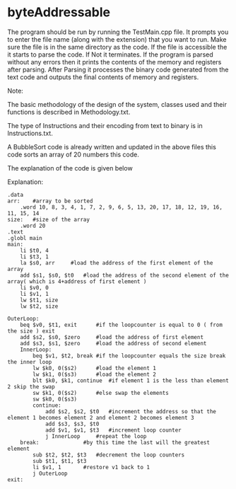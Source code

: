 # byteAddressable

The program should be run by running the TestMain.cpp file. 
It prompts you to enter the file name (along with the extension) that you want to run.
Make sure the file is in the same directory as the code.
If the file is accessible the it starts to parse the code. If Not it terminates.
If the program is parsed without any errors then it prints the contents of the memory and registers after parsing. 
After Parsing it processes the binary code generated from the text code and outputs the final contents of memory and registers.

Note:

The basic methodology of the design of the system, classes used and their functions is described in Methodology.txt.

The type of Instructions and their encoding from text to binary is in Instructions.txt.

A BubbleSort code is already written and updated in the above files this code sorts an array of 20 numbers this code.

The explanation of the code is given below

Explanation:

	.data
	arr:    #array to be sorted
		.word 10, 8, 3, 4, 1, 7, 2, 9, 6, 5, 13, 20, 17, 18, 12, 19, 16, 11, 15, 14
	size:   #size of the array
		.word 20
	.text
	.globl main
	main:
		li $t0, 4
		li $t3, 1
		la $s0, arr		#load the address of the first element of the array
		add $s1, $s0, $t0	#load the address of the second element of the array( which is 4+address of first element )
		li $v0, 0
		li $v1, 1
		lw $t1, size
		lw $t2, size
	
	OuterLoop:
		beq $v0, $t1, exit		#if the loopcounter is equal to 0 ( from the size ) exit
		add $s2, $s0, $zero		#load the address of first element
		add $s3, $s1, $zero		#load the address of second element
		InnerLoop:
			beq $v1, $t2, break	#if the loopcounter equals the size break the inner loop
			lw $k0, 0($s2)		#load the element 1
			lw $k1, 0($s3)		#load the element 2
			blt $k0, $k1, continue	#if element 1 is the less than element 2 skip the swap
			sw $k1, 0($s2)		#else swap the elements
			sw $k0, 0($s3)
			continue:
				add $s2, $s2, $t0	#increment the address so that the element 1 becomes element 2 and element 2 becomes element 3
				add $s3, $s3, $t0	
				add $v1, $v1, $t3	#increment loop counter
				j InnerLoop		#repeat the loop
		break:				#by this time the last will the greatest element
			sub $t2, $t2, $t3	#decrement the loop counters
			sub $t1, $t1, $t3
			li $v1, 1		#restore v1 back to 1
			j OuterLoop
	exit:
